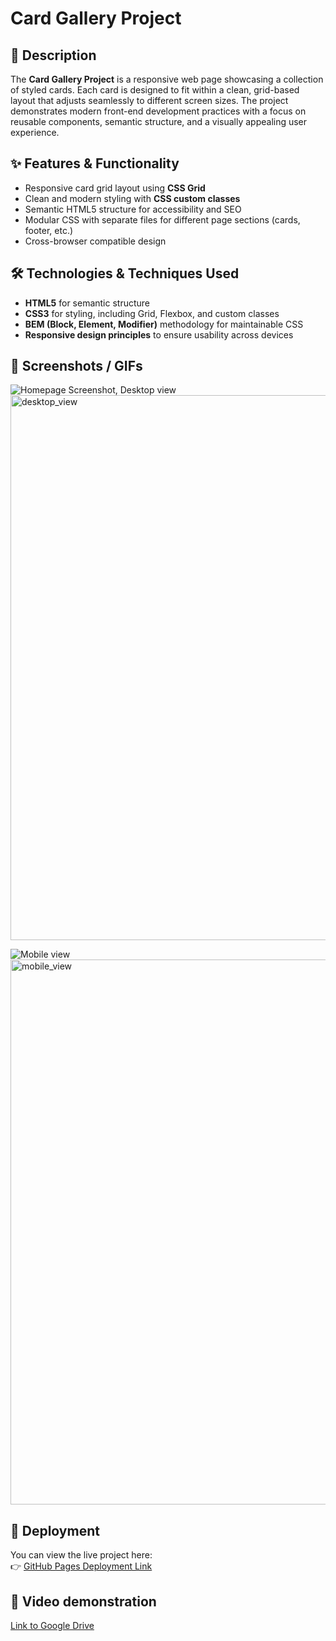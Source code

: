 # Card Gallery Project

## 📖 Description

The **Card Gallery Project** is a responsive web page showcasing a collection of styled cards. Each card is designed to fit within a clean, grid-based layout that adjusts seamlessly to different screen sizes. The project demonstrates modern front-end development practices with a focus on reusable components, semantic structure, and a visually appealing user experience.

## ✨ Features & Functionality

- Responsive card grid layout using **CSS Grid**
- Clean and modern styling with **CSS custom classes**
- Semantic HTML5 structure for accessibility and SEO
- Modular CSS with separate files for different page sections (cards, footer, etc.)
- Cross-browser compatible design

## 🛠️ Technologies & Techniques Used

- **HTML5** for semantic structure
- **CSS3** for styling, including Grid, Flexbox, and custom classes
- **BEM (Block, Element, Modifier)** methodology for maintainable CSS
- **Responsive design principles** to ensure usability across devices

##  📸 Screenshots / GIFs

![Homepage Screenshot, Desktop view](../assets/desktop_view.png)<img width="1547" height="872" alt="desktop_view" src="https://github.com/user-attachments/assets/ea98514e-1304-452f-b1e0-d3c9ce7924ba" />

![Mobile view](../assets/mobile_view.png)<img width="591" height="872" alt="mobile_view" src="https://github.com/user-attachments/assets/19955e9c-c7fb-4111-9b3d-01a6df08e7a5" />


## 🚀 Deployment

You can view the live project here:  
👉 [GitHub Pages Deployment Link](https://ponchopetz.github.io/se_project_spots/)

## 📸 Video demonstration

[Link to Google Drive](https://drive.google.com/file/d/1zjIXls0dZSRYrKrYzsD2qijIt3KzR_XP/view?usp=sharing)
